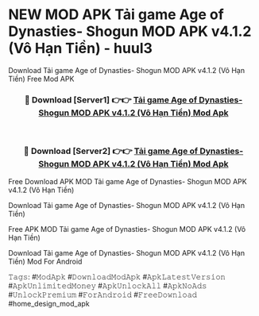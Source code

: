 # NEW MOD APK Tải game Age of Dynasties- Shogun MOD APK v4.1.2 (Vô Hạn Tiền) - huul3
Download Tải game Age of Dynasties- Shogun MOD APK v4.1.2 (Vô Hạn Tiền) Free Mod APK

<div align="center">
<h3>🔴 Download [Server1] 👉👉 <a href="https://apk-comot.site?title=Tải_game_Age_of_Dynasties-_Shogun_MOD_APK_v4.1.2_(Vô_Hạn_Tiền)">Tải game Age of Dynasties- Shogun MOD APK v4.1.2 (Vô Hạn Tiền) Mod Apk</a></h3><br>

<h3>🔴 Download [Server2] 👉👉 <a href="https://apk-comot.site?title=Tải_game_Age_of_Dynasties-_Shogun_MOD_APK_v4.1.2_(Vô_Hạn_Tiền)">Tải game Age of Dynasties- Shogun MOD APK v4.1.2 (Vô Hạn Tiền) Mod Apk</a></h3>
</div>


Free Download APK MOD Tải game Age of Dynasties- Shogun MOD APK v4.1.2 (Vô Hạn Tiền)

Download Tải game Age of Dynasties- Shogun MOD APK v4.1.2 (Vô Hạn Tiền) 

Free APK MOD Tải game Age of Dynasties- Shogun MOD APK v4.1.2 (Vô Hạn Tiền) 

Download Tải game Age of Dynasties- Shogun MOD APK v4.1.2 (Vô Hạn Tiền) Mod For Android

𝚃𝚊𝚐𝚜: #𝙼𝚘𝚍𝙰𝚙𝚔 #𝙳𝚘𝚠𝚗𝚕𝚘𝚊𝚍𝙼𝚘𝚍𝙰𝚙𝚔 #𝙰𝚙𝚔𝙻𝚊𝚝𝚎𝚜𝚝𝚅𝚎𝚛𝚜𝚒𝚘𝚗 #𝙰𝚙𝚔𝚄𝚗𝚕𝚒𝚖𝚒𝚝𝚎𝚍𝙼𝚘𝚗𝚎𝚢 #𝙰𝚙𝚔𝚄𝚗𝚕𝚘𝚌𝚔𝙰𝚕𝚕 #𝙰𝚙𝚔𝙽𝚘𝙰𝚍𝚜 #𝚄𝚗𝚕𝚘𝚌𝚔𝙿𝚛𝚎𝚖𝚒𝚞𝚖 #𝙵𝚘𝚛𝙰𝚗𝚍𝚛𝚘𝚒𝚍 #𝙵𝚛𝚎𝚎𝙳𝚘𝚠𝚗𝚕𝚘𝚊𝚍 #home_design_mod_apk